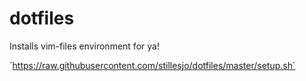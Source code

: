 dotfiles
========
Installs vim-files environment for ya!

´https://raw.githubusercontent.com/stillesjo/dotfiles/master/setup.sh´ 
